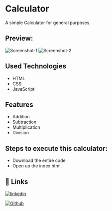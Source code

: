 
# Calculator

A simple Calculator for general purposes.

## Preview:
![Screenshot-1](https://user-images.githubusercontent.com/81153926/150968527-f5ff4c8a-7353-4770-ae4a-af2ea0ae7312.png)
![Screenshot-2](https://user-images.githubusercontent.com/81153926/150968556-1cc6f0c9-d2b2-4db2-8ce1-9dbf19be32be.png)

   
## Used Technologies

- HTML
- CSS
- JavaScript

## Features

- Addition
- Subtraction
- Multiplication
- Division


## Steps to execute this calculator:
- Download the entire code  
- Open up the index.html.
## 🔗 Links


[![linkedin](https://img.shields.io/badge/linkedin-0A66C2?style=for-the-badge&logo=linkedin&logoColor=white)](https://www.linkedin.com/in/athira-sasidharan-21a4441b0/)

[![Github](https://img.shields.io/badge/github-0A66C2?style=for-the-badge&logo=github&color=black)](https://github.com/athira4)
